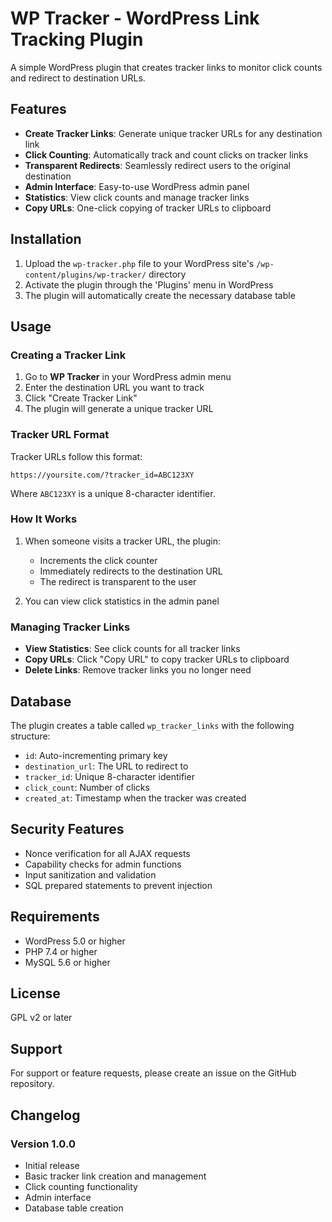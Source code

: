 # WP Tracker - WordPress Link Tracking Plugin

A simple WordPress plugin that creates tracker links to monitor click counts and redirect to destination URLs.

## Features

- **Create Tracker Links**: Generate unique tracker URLs for any destination link
- **Click Counting**: Automatically track and count clicks on tracker links
- **Transparent Redirects**: Seamlessly redirect users to the original destination
- **Admin Interface**: Easy-to-use WordPress admin panel
- **Statistics**: View click counts and manage tracker links
- **Copy URLs**: One-click copying of tracker URLs to clipboard

## Installation

1. Upload the `wp-tracker.php` file to your WordPress site's `/wp-content/plugins/wp-tracker/` directory
2. Activate the plugin through the 'Plugins' menu in WordPress
3. The plugin will automatically create the necessary database table

## Usage

### Creating a Tracker Link

1. Go to **WP Tracker** in your WordPress admin menu
2. Enter the destination URL you want to track
3. Click "Create Tracker Link"
4. The plugin will generate a unique tracker URL

### Tracker URL Format

Tracker URLs follow this format:
```
https://yoursite.com/?tracker_id=ABC123XY
```

Where `ABC123XY` is a unique 8-character identifier.

### How It Works

1. When someone visits a tracker URL, the plugin:
   - Increments the click counter
   - Immediately redirects to the destination URL
   - The redirect is transparent to the user

2. You can view click statistics in the admin panel

### Managing Tracker Links

- **View Statistics**: See click counts for all tracker links
- **Copy URLs**: Click "Copy URL" to copy tracker URLs to clipboard
- **Delete Links**: Remove tracker links you no longer need

## Database

The plugin creates a table called `wp_tracker_links` with the following structure:

- `id`: Auto-incrementing primary key
- `destination_url`: The URL to redirect to
- `tracker_id`: Unique 8-character identifier
- `click_count`: Number of clicks
- `created_at`: Timestamp when the tracker was created

## Security Features

- Nonce verification for all AJAX requests
- Capability checks for admin functions
- Input sanitization and validation
- SQL prepared statements to prevent injection

## Requirements

- WordPress 5.0 or higher
- PHP 7.4 or higher
- MySQL 5.6 or higher

## License

GPL v2 or later

## Support

For support or feature requests, please create an issue on the GitHub repository.

## Changelog

### Version 1.0.0
- Initial release
- Basic tracker link creation and management
- Click counting functionality
- Admin interface
- Database table creation
